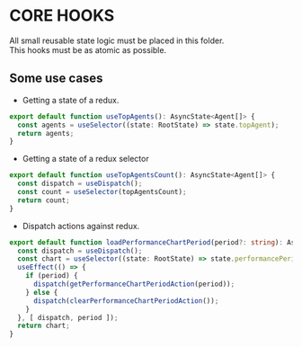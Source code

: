 # CORE HOOKS
All small reusable state logic must be placed in this folder.\
This hooks must be as atomic as possible.

## Some use cases
- Getting a state of a redux.
```ts
export default function useTopAgents(): AsyncState<Agent[]> {
  const agents = useSelector((state: RootState) => state.topAgent);
  return agents;
}
```
- Getting a state of a redux selector
```ts
export default function useTopAgentsCount(): AsyncState<Agent[]> {
  const dispatch = useDispatch();
  const count = useSelector(topAgentsCount);
  return count;
}
```
- Dispatch actions against redux.
```ts
export default function loadPerformanceChartPeriod(period?: string): AsyncState<Chart[]> {
  const dispatch = useDispatch();
  const chart = useSelector((state: RootState) => state.performancePeriodChart);
  useEffect(() => {
    if (period) {
      dispatch(getPerformanceChartPeriodAction(period));
    } else {
      dispatch(clearPerformanceChartPeriodAction());
    }
  }, [ dispatch, period ]);
  return chart;
}
```
